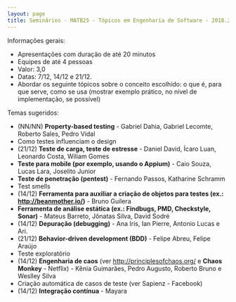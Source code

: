 ```yaml
---
layout: page
title: Seminários - MATB25 - Tópicos em Engenharia de Software - 2018.2
---
```


Informações gerais:

- Apresentações com duração de até 20 minutos
- Equipes de até 4 pessoas
- Valor: 3,0
- Datas: 7/12, 14/12 e 21/12.
- Abordar os seguinte tópicos sobre o conceito escolhido: o que é, para que serve, como se usa (mostrar exemplo prático, no nível de implementação, se possível)

Temas sugeridos:

- (NN/NN) **Property-based testing** - Gabriel Dahia, Gabriel Lecomte, Roberto Sales, Pedro Vidal
- Como testes influenciam o design
- (21/12) **Teste de carga, teste de estresse** - Daniel David, Ícaro Luan, Leonardo Costa, Wiliam Gomes
- **Teste para mobile (por exemplo, usando o Appium)** - Caio Souza, Lucas Lara, Joselito Junior 
- **Teste de penetração (pentest)** - Fernando Passos, Katharine Schramm
- Test smells
- (14/12) **Ferramenta para auxiliar a criação de objetos para testes (ex.: <http://beanmother.io/>)** - Bruno Guilera
- **Ferramenta de análise estática (ex.: Findbugs, PMD, Checkstyle, Sonar)** - Mateus Barreto, Jônatas Silva, David Sodré
- (14/12) **Depuração (debugging)** - Ana Iris, Ian Pierre, Antonio Lucas e Ari.
- (21/12) **Behavior-driven development (BDD)** - Felipe Abreu, Felipe Araújo
- Teste exploratório
- (14/12) **Engenharia de caos** (ver <http://principlesofchaos.org/> e **Chaos Monkey** - Netflix) - Kênia Guimarães, Pedro Augusto, Roberto Bruno e Weslley Silva
- Criação automática de casos de teste (ver Sapienz - Facebook)
- (14/12) **Integração contínua** - Mayara

